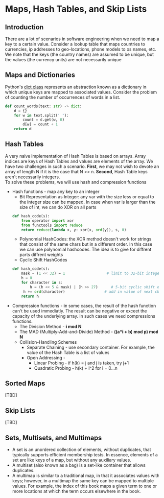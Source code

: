 # Maps, Hash Tables, and Skip Lists

## Introduction
There are a lot of scenarios in software engineering when we need to map a key to a certain value. Consider a lookup table that maps countries to currencies, ip addresses to geo-locations, phone models to os names, etc. We note that the keys (the country names) are assumed to be unique, but the values (the currency units) are not necessarily unique

## Maps and Dictionaries
Python's [dict class](https://docs.python.org/3/tutorial/datastructures.html#dictionaries) represents an abstraction known as a dictionary in which unique keys are mapped to associated values. Consider the problem of counting the number of occurrences of words in a list.
```Python
def count_words(text: str) -> dict:
    d = {}
    for w in text.split(' '):
        count = d.get(w, 0)
        d[w] = count + 1
    return d
```

## Hash Tables
A very naive implementation of Hash Tables is based on arrays. Array indices are keys of Hash Tables and values are elements of the array. We have two challenges in such a scenario. <strong>First</strong>, we may not wish to devote an array of length N if it is the case that N >> n. <strong>Second</strong>, Hash Table keys aren't necessarily integers.   
To solve these problems, we will use hash and compression functions
- Hash functions - map any key to an integer 
    - Bit Representation as Integer: any var with the size less or equal to the integer size can be mapped. In case when var is larger than the size of int, we can do XOR on all parts
    ```Python
    def hash_code(s):
        from operator import xor
        from functools import reduce
        return reduce(lambda x, y: xor(x, ord(y)), s, 0)
    ```
    - Polynomial HashCodes: the XOR method doesn't work for strings that consist of the same chars but in a different order. In this case we can use  polynomial hashcodes. The idea is to give for diffrent parts diffrent weights
    - Cyclic Shift HashCodes  
    ```Python
    def hash_code(s):
        mask = (1 << 32) − 1                   # limit to 32-bit integers
        h = 0
        for character in s:
            h = (h << 5 & mask) | (h >> 27)      # 5-bit cyclic shift of running sum
         h += ord(character)                  # add in value of next character
        return h
    ```
- Compression functions - in some cases, the result of the hash function can't be used immediatly. The result can be negative or exceet the capacity of the underlying array. In such cases we need compressions functions.
    - The Division Method - <strong>i mod N</strong>
    - The MAD (Multiply-Add-and-Divide) Method - <strong>((a*i + b) mod p)  mod N</strong>
    - Collision-Handling Schemes
        - Separate Chaining - use secondary container. For example, the value of the Hash Table is a list of values
        - Open Addressing - 
            - Linear Probing - if h(k) = j and j is taken, try j+1
            - Quadratic Probing - h(k) + i^2 for i = 0...n  


## Sorted Maps
[TBD]

## Skip Lists
[TBD]

## Sets, Multisets, and Multimaps
- A set is an unordered collection of elements, without duplicates, that typically supports efficient membership tests. In essence, elements of a set are like keys of a map, but without any auxiliary values.
- A multiset (also known as a bag) is a set-like container that allows duplicates.
- A multimap is similar to a traditional map, in that it associates values with keys; however, in a multimap the same key can be mapped to multiple values. For example, the index of this book maps a given term to one or more locations at which the term occurs elsewhere in the book.


